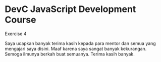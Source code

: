# DevC JavaScript Development Course
Exercise 4

Saya ucapkan banyak terima kasih kepada para mentor dan semua yang mengajari saya disini. Maaf karena saya sangat banyak kekurangan. Semoga ilmunya berkah buat semuanya. Terima kasih banyak.
